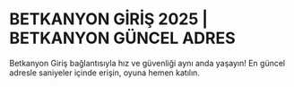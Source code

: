 # BETKANYON GİRİŞ 2025 | BETKANYON GÜNCEL ADRES
Betkanyon Giriş bağlantısıyla hız ve güvenliği aynı anda yaşayın! En güncel adresle saniyeler içinde erişin, oyuna hemen katılın.
